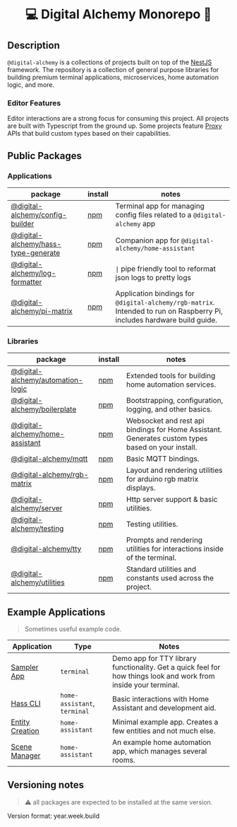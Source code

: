 
<h1 align="center">💻 Digital Alchemy Monorepo 🔮</h1>

## Description

`@digital-alchemy` is a collections of projects built on top of the [NestJS](https://nestjs.com/) framework.
The repository is a collection of general purpose libraries for building premium terminal applications, microservices, home automation logic, and more.

### Editor Features

Editor interactions are a strong focus for consuming this project.
All projects are built with Typescript from the ground up.
Some projects feature [Proxy](https://developer.mozilla.org/en-US/docs/Web/JavaScript/Reference/Global_Objects/Proxy) APIs that build custom types based on their capabilities.

## Public Packages

### Applications

| package | install | notes |
| --- | --- | --- |
| [@digital-alchemy/config-builder](apps/config-builder)  | [npm](https://www.npmjs.com/package/@digital-alchemy/config-builder) | Terminal app for managing config files related to a `@digital-alchemy` app |
| [@digital-alchemy/hass-type-generate](apps/hass-type-generate) | [npm](https://www.npmjs.com/package/@digital-alchemy/hass-type-generate) | Companion app for `@digital-alchemy/home-assistant` |
| [@digital-alchemy/log-formatter](apps/log-formatter)  | [npm](https://www.npmjs.com/package/@digital-alchemy/log-formatter) | `\|` pipe friendly tool to reformat json logs to pretty logs |
| [@digital-alchemy/pi-matrix](apps/pi-matrix)  | [npm](https://www.npmjs.com/package/@digital-alchemy/pi-matrix) | Application bindings for `@digital-alchemy/rgb-matrix`. Intended to run on Raspberry Pi, includes hardware build guide. |

### Libraries

| package | install | notes |
| --- | --- | --- |
| [@digital-alchemy/automation-logic](libs/automation-logic) | [npm](https://www.npmjs.com/package/@digital-alchemy/automation-logic) | Extended tools for building home automation services. |
| [@digital-alchemy/boilerplate](libs/boilerplate) | [npm](https://www.npmjs.com/package/@digital-alchemy/boilerplate) | Bootstrapping, configuration, logging, and other basics. |
| [@digital-alchemy/home-assistant](libs/home-assistant) | [npm](https://www.npmjs.com/package/@digital-alchemy/home-assistant) | Websocket and rest api bindings for Home Assistant. Generates custom types based on your install. |
| [@digital-alchemy/mqtt](libs/mqtt) | [npm](https://www.npmjs.com/package/@digital-alchemy/mqtt) | Basic MQTT bindings. |
| [@digital-alchemy/rgb-matrix](libs/rgb-matrix) | [npm](https://www.npmjs.com/package/@digital-alchemy/rgb-matrix) | Layout and rendering utilities for arduino rgb matrix displays. |
| [@digital-alchemy/server](libs/server) | [npm](https://www.npmjs.com/package/@digital-alchemy/server) | Http server support & basic utilities. |
| [@digital-alchemy/testing](libs/testing) | [npm](https://www.npmjs.com/package/@digital-alchemy/testing) | Testing utilities. |
| [@digital-alchemy/tty](libs/tty) | [npm](https://www.npmjs.com/package/@digital-alchemy/tty) | Prompts and rendering utilities for interactions inside of the terminal. |
| [@digital-alchemy/utilities](libs/utilities) | [npm](https://www.npmjs.com/package/@digital-alchemy/utilities) | Standard utilities and constants used across the project. |

## Example Applications

> Sometimes useful example code.

| Application | Type | Notes |
| --- | --- | --- |
| [Sampler App](apps/sampler-app) | `terminal` | Demo app for TTY library functionality. Get a quick feel for how things look and work from inside your terminal. |
| [Hass CLI](apps/hass-cli) | `home-assistant`, `terminal` | Basic interactions with Home Assistant and development aid. |
| [Entity Creation](apps/examples/entity-creation) | `home-assistant` | Minimal example app. Creates a few entities and not much else. |
| [Scene Manager](apps/examples/scene-manager) | `home-assistant` | An example home automation app, which manages several rooms. |

## Versioning notes

> ⚠️ all packages are expected to be installed at the same version.

Version format: year.week.build
